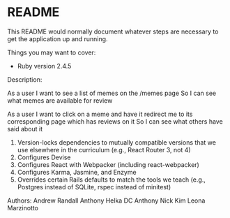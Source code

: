# README

This README would normally document whatever steps are necessary to get the
application up and running.

Things you may want to cover:

* Ruby version 2.4.5

Description:

As a user
I want to see a list of memes on the /memes page
So I can see what memes are available for review

As a user 
I want to click on a meme and have it redirect me to its corresponding page which has reviews on it
So I can see what others have said about it



1) Version-locks dependencies to mutually compatible versions that we use elsewhere in the curriculum (e.g., React Router 3, not 4)
2) Configures Devise
3) Configures React with Webpacker (including react-webpacker)
4) Configures Karma, Jasmine, and Enzyme 
5) Overrides certain Rails defaults to match the tools we teach (e.g., Postgres instead of SQLite, rspec instead of minitest)




Authors:
Andrew Randall
Anthony Helka
DC Anthony
Nick Kim
Leona Marzinotto
